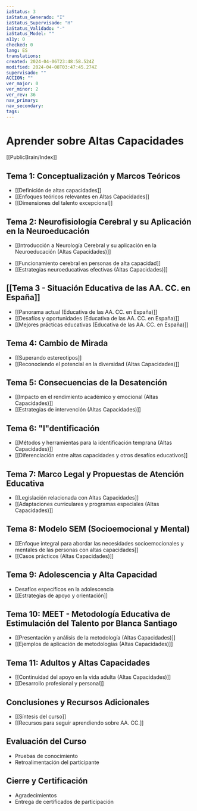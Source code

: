```yaml
---
iaStatus: 3
iaStatus_Generado: "I"
iaStatus_Supervisado: "H"
iaStatus_Validado: "-"
iaStatus_Model: ""
a11y: 0
checked: 0
lang: ES
translations: 
created: 2024-04-06T23:48:58.524Z
modified: 2024-04-08T03:47:45.274Z
supervisado: ""
ACCION: ""
ver_major: 0
ver_minor: 2
ver_rev: 36
nav_primary: 
nav_secondary: 
tags:
---
```

# Aprender sobre Altas Capacidades

[[PublicBrain/Index]]

## Tema 1: Conceptualización y Marcos Teóricos
- [[Definición de altas capacidades]]
- [[Enfoques teóricos relevantes en Altas Capacidades]]
- [[Dimensiones del talento excepcional]]

## Tema 2: Neurofisiología Cerebral y su Aplicación en la Neuroeducación
* [[Introducción a Neurología Cerebral y su aplicación en la Neuroeducación (Altas Capacidades)]]
- [[Funcionamiento cerebral en personas de alta capacidad]]
- [[Estrategias neuroeducativas efectivas (Altas Capacidades)]]

## [[Tema 3 - Situación Educativa de las AA. CC. en España]]
- [[Panorama actual (Educativa de las AA. CC. en España)]]
- [[Desafíos y oportunidades (Educativa de las AA. CC. en España)]]
- [[Mejores prácticas educativas (Educativa de las AA. CC. en España)]]

## Tema 4: Cambio de Mirada
- [[Superando estereotipos]]
- [[Reconociendo el potencial en la diversidad (Altas Capacidades)]]

## Tema 5: Consecuencias de la Desatención
- [[Impacto en el rendimiento académico y emocional (Altas Capacidades)]]
- [[Estrategias de intervención (Altas Capacidades)]]

## Tema 6: "I"dentificación
- [[Métodos y herramientas para la identificación temprana (Altas Capacidades)]]
- [[Diferenciación entre altas capacidades y otros desafíos educativos]]

## Tema 7: Marco Legal y Propuestas de Atención Educativa
- [[Legislación relacionada con Altas Capacidades]]
- [[Adaptaciones curriculares y programas especiales (Altas Capacidades)]]

## Tema 8: Modelo SEM (Socioemocional y Mental)
- [[Enfoque integral para abordar las necesidades socioemocionales y mentales de las personas con altas capacidades]]
- [[Casos prácticos (Altas Capacidades)]]

## Tema 9: Adolescencia y Alta Capacidad
- Desafíos específicos en la adolescencia
- [[Estrategias de apoyo y orientación]]

## Tema 10: MEET - Metodología Educativa de Estimulación del Talento por Blanca Santiago
- [[Presentación y análisis de la metodología (Altas Capacidades)]]
- [[Ejemplos de aplicación de metodologías (Altas Capacidades)]]

## Tema 11: Adultos y Altas Capacidades
- [[Continuidad del apoyo en la vida adulta (Altas Capacidades)]]
- [[Desarrollo profesional y personal]]

## Conclusiones y Recursos Adicionales
- [[Síntesis del curso]]
- [[Recursos para seguir aprendiendo sobre AA. CC.]]

## Evaluación del Curso
- Pruebas de conocimiento
- Retroalimentación del participante

## Cierre y Certificación
- Agradecimientos
- Entrega de certificados de participación
